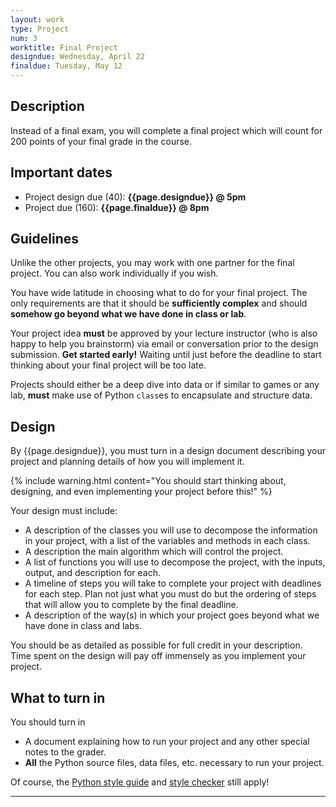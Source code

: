 ```yaml
---
layout: work
type: Project
num: 3
worktitle: Final Project
designdue: Wednesday, April 22
finaldue: Tuesday, May 12
---
```


## Description

Instead of a final exam, you will complete a final project which will
count for 200 points of your final grade in the course.

Important dates
---------------

-   Project design due (40): **{{page.designdue}} @ 5pm**
-   Project due (160): **{{page.finaldue}} @ 8pm**

Guidelines
----------

Unlike the other projects, you may work with one partner for the final
project. You can also work individually if you wish.

You have wide latitude in choosing what to do for your final project.
The only requirements are that it should be **sufficiently complex** and
should **somehow go beyond what we have done in class or lab**.

Your project
idea **must** be approved by your lecture instructor (who is also happy
to help you brainstorm) via email or conversation prior to the design submission.
**Get started early!** Waiting until just before
the deadline to start thinking about your final project will be too
late.

Projects should either be a deep dive into data or if similar to games or any lab,
**must** make use of Python `class`es to encapsulate and
structure data.

Design
------

By {{page.designdue}}, you must turn in a design document describing
your project and planning details of how you will implement it.

{% include warning.html content="You should start thinking about, designing, and even
implementing your project before this!" %}

Your design must include:

-   A description of the classes you will use to decompose the
    information in your project, with a list of the variables and
    methods in each class.
-   A description the main algorithm which will control the project.
-   A list of functions you will use to decompose the project, with the
    inputs, output, and description for each.
-   A timeline of steps you will take to complete your project with
    deadlines for each step. Plan not just what you must do but the
    ordering of steps that will allow you to complete by the final
    deadline.
-   A description of the way(s) in which your project goes beyond what
    we have done in class and labs.

You should be as detailed as possible for full credit in your
description. Time spent on the design will pay off immensely as you
implement your project.


What to turn in
---------------

You should turn in

-   A document explaining how to run your project and any other special
    notes to the grader.
-   **All** the Python source files, data files, etc. necessary to run
    your project.

Of course, the [Python style guide]({{site.baseurl}}/python_style_guide.html) and
[style checker]({{site.baseurl}}/python_style_guide.html) still apply!

------------------------------------------------------------------------
